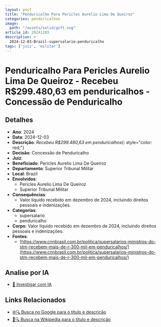 ```yaml
---
layout: post
title: "Penduricalho Para Pericles Aurelio Lima De Queiroz"
categories: penduricalhos 
image:
  path: "/assets/solid/gift.svg"
article_id: 20241203
description: >
  2024-12-03-Brazil-supersalario-penduricalho
tags: ['juiz', 'militar']
---
```


# Penduricalho Para Pericles Aurelio Lima De Queiroz - Recebeu R$299.480,63 em penduricalhos - Concessão de Penduricalho

## Detalhes
- **Ano**: 2024
- **Data**: 2024-12-03
- **Descrição**: <i class="fas fa-money-bill-wave"></i> *Recebeu R$299.480,63 em penduricalhos*{: style="color: red;"}
- **Decisão**: Concessão de Penduricalho
- **Juiz**: 
- **Beneficiado**: Pericles Aurelio Lima De Queiroz
- **Departamento**: Superior Tribunal Militar
- **Local**: Brazil
- **Envolvidos**:
  - Pericles Aurelio Lima De Queiroz
  - Superior Tribunal Militar
- **Consequências**:
  - Valor líquido recebido em dezembro de 2024, incluindo direitos pessoais e indenizações.
- **Categorias**:
  - supersalario
  - penduricalho
- **Corpo**: Valor líquido recebido em dezembro de 2024, incluindo direitos pessoais e indenizações.
- **Fontes**:
  - [https://www.cnnbrasil.com.br/politica/supersalarios-ministros-do-stm-recebem-mais-de-r-300-mil-em-penduricalhos/](https://www.cnnbrasil.com.br/politica/supersalarios-ministros-do-stm-recebem-mais-de-r-300-mil-em-penduricalhos/)

## Analise por IA
- [🤖 Investigar com IA](https://www.perplexity.ai/search?q=%22penduricalhos%20judiciais%20Brasil%22%20Penduricalho%20Para%20Pericles%20Aurelio%20Lima%20De%20Queiroz%20Recebeu%20R%24299.480%2C63%20em%20penduricalhos%20Brazil%202024-12-03%20%20Pericles%20Aurelio%20Lima%20De%20Queiroz)

## Links Relacionados
- [🌐🔍 Busca no Google para o título e descrição](https://www.google.com/search?q=%22penduricalhos%20judiciais%20Brasil%22%20Penduricalho%20Para%20Pericles%20Aurelio%20Lima%20De%20Queiroz%20Recebeu%20R%24299.480%2C63%20em%20penduricalhos%20Brazil%202024-12-03%20%20Pericles%20Aurelio%20Lima%20De%20Queiroz)
- [📖🔍 Busca na Wikipedia para o título e descrição](https://pt.wikipedia.org/w/index.php?search=%22penduricalhos%20judiciais%20Brasil%22%20Penduricalho%20Para%20Pericles%20Aurelio%20Lima%20De%20Queiroz%20Recebeu%20R%24299.480%2C63%20em%20penduricalhos%20Brazil%202024-12-03%20%20Pericles%20Aurelio%20Lima%20De%20Queiroz)

